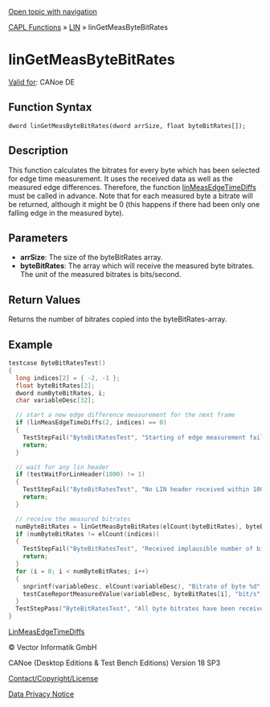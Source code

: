 [Open topic with navigation](../../../../../CANoeDEFamily.htm#Topics/CAPLFunctions/LIN/Functions/CAPLfunctionLINGetMeasByteBitRates.md)

[CAPL Functions](../../CAPLfunctions.md) » [LIN](../CAPLfunctionsLINOverview.md) » linGetMeasByteBitRates

# linGetMeasByteBitRates

[Valid for](../../../Shared/FeatureAvailability.md): CANoe DE

## Function Syntax

```
dword linGetMeasByteBitRates(dword arrSize, float byteBitRates[]);
```

## Description

This function calculates the bitrates for every byte which has been selected for edge time measurement. It uses the received data as well as the measured edge differences. Therefore, the function [linMeasEdgeTimeDiffs](CAPLfunctionLINMeasEdgeTimeDiffs.md) must be called in advance. Note that for each measured byte a bitrate will be returned, although it might be 0 (this happens if there had been only one falling edge in the measured byte).

## Parameters

- **arrSize**: The size of the byteBitRates array.
- **byteBitRates**: The array which will receive the measured byte bitrates. The unit of the measured bitrates is bits/second.

## Return Values

Returns the number of bitrates copied into the byteBitRates-array.

## Example

```c
testcase ByteBitRatesTest()
{
  long indices[2] = { -2, -1 };
  float byteBitRates[2];
  dword numByteBitRates, i;
  char variableDesc[32];

  // start a new edge difference measurement for the next frame
  if (linMeasEdgeTimeDiffs(2, indices) == 0)
  {
    TestStepFail("ByteBitRatesTest", "Starting of edge measurement failed.");
    return;
  }

  // wait for any lin header
  if (testWaitForLinHeader(1000) != 1)
  {
    TestStepFail("ByteBitRatesTest", "No LIN header received within 1000 ms.");
    return;
  }

  // receive the measured bitrates
  numByteBitRates = linGetMeasByteBitRates(elCount(byteBitRates), byteBitRates);
  if (numByteBitRates != elCount(indices))
  {
    TestStepFail("ByteBitRatesTest", "Received implausible number of bitrates.");
    return;
  }
  for (i = 0; i < numByteBitRates; i++)
  {
    snprintf(variableDesc, elCount(variableDesc), "Bitrate of byte %d", indices[i]);
    testCaseReportMeasuredValue(variableDesc, byteBitRates[i], "bit/s");
  }
  TestStepPass("ByteBitRatesTest", "All byte bitrates have been received.");
}
```

[LinMeasEdgeTimeDiffs](CAPLfunctionLINMeasEdgeTimeDiffs.md)

© Vector Informatik GmbH

CANoe (Desktop Editions & Test Bench Editions) Version 18 SP3

[Contact/Copyright/License](../../../Shared/ContactCopyrightLicense.md)

[Data Privacy Notice](https://www.vector.com/int/en/company/get-info/privacy-policy/)